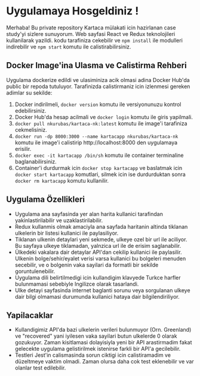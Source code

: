 # Uygulamaya Hosgeldiniz !

Merhaba! Bu private repository Kartaca mülakati icin hazirlanan case study'yi sizlere sunuyorum. Web sayfasi React ve Redux teknolojileri kullanilarak yazildi. kodu tarafiniza cekebilir ve `npm install` ile modulleri indirebilir ve `npm start` komutu ile calistirabilirsiniz.

## Docker Image'ina Ulasma ve Calistirma Rehberi

Uygulama dockerize edildi ve ulasiminiza acik olmasi adina Docker Hub'da public bir repoda tutuluyor. Tarafinizda calistirmaniz icin izlenmesi gereken adimlar su sekilde:

1. Docker indirilmeli, `docker version` komutu ile versiyonunuzu kontrol edebilirsiniz.
2. Docker Hub'da hesap acilmali ve `docker login` komutu ile giris yapilmali.
3. `docker pull nkurubas/kartaca-nk:latest` komutu ile image'i tarafiniza cekmelisiniz.
4. `docker run -dp 8000:3000 --name kartacapp nkurubas/kartaca-nk` komutu ile image'i calistirip http://localhost:8000 den uygulamaya erisilir.
5. `docker exec -it kartacapp /bin/sh` komutu ile container terminaline baglanabilirsiniz.
6. Container'i durdurmak icin `docker stop kartacapp` ve baslatmak icin `docker start kartacapp` komutlari, silmek icin ise durdurduktan sonra `docker rm kartacapp` komutu kullanilir.


## Uygulama Özellikleri

- Uygulama ana sayfasinda yer alan harita kullanici tarafindan yakinlastirilabilir ve uzaklastirilabilir.
- Redux kullanmis olmak amaciyla ana sayfada haritanin altinda tiklanan ulkelerin bir listesi kullanici ile paylasiliyor.
- Tiklanan ulkenin detaylari yeni sekmede, ulkeye ozel bir url ile aciliyor. Bu sayfaya ulkeye tiklamadan, yalnzica url ile de erisim saglanabilir.
- Ülkedeki vakalara dair detaylar API'dan cekilip kullanici ile paylasilir. Ulkenin bolge/sehir/eyalet verisi varsa kullanici bu bolgeleri menuden secebilir, ve o bolgenin vaka sayilari da formatli bir sekilde goruntulenebilir.
- Uygulama dili belirtilmedigi icin kullandigim klavyede Turkce harfler bulunmamasi sebebiyle Ingilizce olarak tasarlandi.
- Ulke detayi sayfasinda internet baglanti sorunu veya sorgulanan ulkeye dair bilgi olmamasi durumunda kullanici hataya dair bilgilendiriliyor.

## Yapilacaklar

- Kullandigimiz API'da bazi ulkelerin verileri bulunmuyor (Orn. Greenland) ve "recovered" yani iyilesen vaka sayilari butun ulkelerde 0 olarak gozukuyor. Zaman kisitlamasi dolayisiyla yeni bir API arastirmadim fakat gelecekte uygulama gelistirilmek istenirse farkli bir API'a gecilebilir.
- Testleri Jest'in calismasinda sorun ciktigi icin calistiramadim ve düzeltmeye vaktim olmadi. Zaman olursa daha cok test eklenebilir ve var olanlar test edilebilir.
